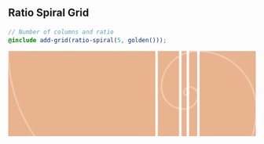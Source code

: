 ## Ratio Spiral Grid

```scss
// Number of columns and ratio
@include add-grid(ratio-spiral(5, golden()));
```

<img src="img/spiral.png">
